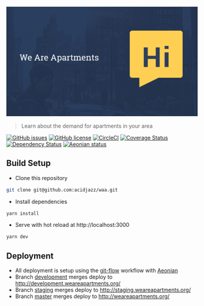 <p align="center">
  <img src="https://github.com/acidjazz/waa/raw/coverage/static/share.png" alt="WAA Logo"/>
</p>

> Learn about the demand for apartments in your area

[![GitHub issues](https://img.shields.io/github/issues/acidjazz/waa.svg)](https://github.com/acidjazz/waa/issues)
[![GitHub license](https://img.shields.io/badge/license-Apache%202-blue.svg)](https://raw.githubusercontent.com/acidjazz/waa/master/license)
[![CircleCI](https://img.shields.io/circleci/project/github/acidjazz/waa.svg)](https://circleci.com/gh/acidajzz/waa/)
[![Coverage Status](https://coveralls.io/repos/github/acidjazz/waa/badge.svg?branch=coverage)](https://coveralls.io/github/acidjazz/waa?branch=staging)
[![Dependency Status](https://gemnasium.com/badges/github.com/acidjazz/waa.svg)](https://gemnasium.com/github.com/acidjazz/waa)
[![Aeonian status](https://img.shields.io/badge/%C3%A6onian-deployed-green.svg)](https://github.com/acidjazz/aeonian)

## Build Setup
* Clone this repository 
```bash
git clone git@github.com:acidjazz/waa.git
```
* Install dependencies
```bash
yarn install
```
* Serve with hot reload at http://localhost:3000
```bash
yarn dev
```

## Deployment
* All deployment is setup using the [git-flow](http://nvie.com/posts/a-successful-git-branching-model/) workflow with [Aeonian](https://github.com/acidjazz/aeonian)
 * Branch [development](https://github.com/acidjazz/waa/tree/development) merges deploy to http://development.weareapartments.org/
 * Branch [staging](https://github.com/acidjazz/waa/tree/staging) merges deploy to http://staging.weareapartments.org/
 * Branch [master](https://github.com/acidjazz/waa/tree/master) merges deploy to http://weareapartments.org/

